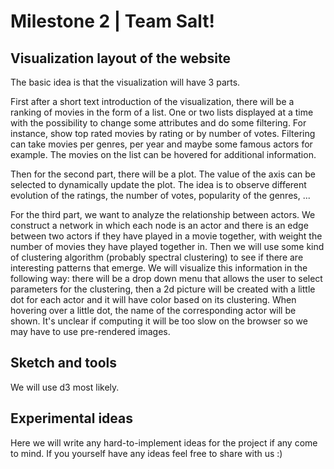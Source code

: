 # Milestone 2 | Team Salt!

## Visualization layout of the website
The basic idea is that the visualization will have 3 parts.

First after a short text introduction of the visualization, there will be a
ranking of movies in the form of a list. One or two lists displayed at a time
with the possibility to change some attributes and do some filtering. For
instance, show top rated movies by rating or by number of votes. Filtering can
take movies per genres, per year and maybe some famous actors for example. The
movies on the list can be hovered for additional information.

Then for the second part, there will be a plot. The value of the axis can be
selected to dynamically update the plot. The idea is to observe different
evolution of the ratings, the number of votes, popularity of the genres, ...

For the third part, we want to analyze the relationship between actors. We
construct a network in which each node is an actor and there is an edge between
two actors if they have played in a movie together, with weight the number of
movies they have played together in.
Then we will use some kind of clustering algorithm (probably spectral
clustering) to see if there are interesting patterns that emerge.
We will visualize this information in the following way:
there will be a drop down menu that allows the user to select parameters for
the clustering, then a 2d picture will be created with a little dot for each
actor and it will have color based on its clustering. When hovering over a
little dot, the name of the corresponding actor will be shown. It's unclear if
computing it will be too slow on the browser so we may have to use pre-rendered
images.

## Sketch and tools
We will use d3 most likely.

## Experimental ideas
Here we will write any hard-to-implement ideas for the project if any come to
mind. If you yourself have any ideas feel free to share with us :)
